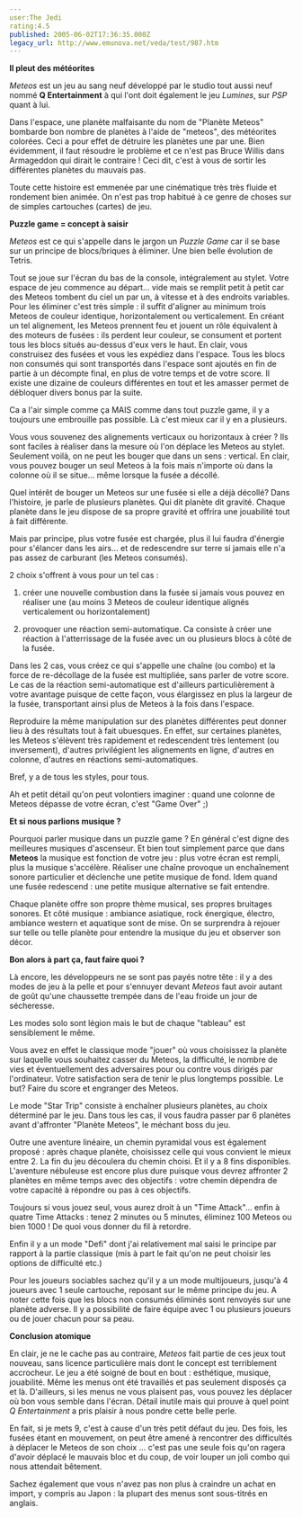 ```yaml
---
user:The Jedi
rating:4.5
published: 2005-06-02T17:36:35.000Z
legacy_url: http://www.emunova.net/veda/test/987.htm
---
```

**Il pleut des météorites**  

_Meteos_ est un jeu au sang neuf développé par le studio tout aussi neuf nommé **Q Entertainment** à qui l'ont doit également le jeu _Lumines_, sur _PSP_ quant à lui.  

  

Dans l'espace, une planète malfaisante du nom de "Planète Meteos" bombarde bon nombre de planètes à l'aide de "meteos", des météorites colorées. Ceci a pour effet de détruire les planètes une par une. Bien évidemment, il faut résoudre le problème et ce n'est pas Bruce Willis dans Armageddon qui dirait le contraire ! Ceci dit, c'est à vous de sortir les différentes planètes du mauvais pas.  

  

Toute cette histoire est emmenée par une cinématique très très fluide et rondement bien animée. On n'est pas trop habitué à ce genre de choses sur de simples cartouches (cartes) de jeu.  

  

  

**Puzzle game = concept à saisir**  

_Meteos_ est ce qui s'appelle dans le jargon un _Puzzle Game_ car il se base sur un principe de blocs/briques à éliminer. Une bien belle évolution de Tetris.  

Tout se joue sur l'écran du bas de la console, intégralement au stylet. Votre espace de jeu commence au départ... vide mais se remplit petit à petit car des Meteos tombent du ciel un par un, à vitesse et à des endroits variables. Pour les éliminer c'est très simple : il suffit d'aligner au minimum trois Meteos de couleur identique, horizontalement ou verticalement. En créant un tel alignement, les Meteos prennent feu et jouent un rôle équivalent à des moteurs de fusées : ils perdent leur couleur, se consument et portent tous les blocs situés au-dessus d'eux vers le haut. En clair, vous construisez des fusées et vous les expédiez dans l'espace. Tous les blocs non consumés qui sont transportés dans l'espace sont ajoutés en fin de partie à un décompte final, en plus de votre temps et de votre score. Il existe une dizaine de couleurs différentes en tout et les amasser permet de débloquer divers bonus par la suite.  

  

Ca a l'air simple comme ça MAIS comme dans tout puzzle game, il y a toujours une embrouille pas possible. Là c'est mieux car il y en a plusieurs.  

  

Vous vous souvenez des alignements verticaux ou horizontaux à créer ? Ils sont faciles à réaliser dans la mesure où l'on déplace les Meteos au stylet. Seulement voilà, on ne peut les bouger que dans un sens : vertical. En clair, vous pouvez bouger un seul Meteos à la fois mais n'importe où dans la colonne où il se situe... même lorsque la fusée a décollé.  

  

Quel intérêt de bouger un Meteos sur une fusée si elle a déjà décollé? Dans l'histoire, je parle de plusieurs planètes. Qui dit planète dit gravité. Chaque planète dans le jeu dispose de sa propre gravité et offrira une jouabilité tout à fait différente.  

Mais par principe, plus votre fusée est chargée, plus il lui faudra d'énergie pour s'élancer dans les airs... et de redescendre sur terre si jamais elle n'a pas assez de carburant (les Meteos consumés).  

2 choix s'offrent à vous pour un tel cas :  

1) créer une nouvelle combustion dans la fusée si jamais vous pouvez en réaliser une (au moins 3 Meteos de couleur identique alignés verticalement ou horizontalement)  

2) provoquer une réaction semi-automatique. Ca consiste à créer une réaction à l'atterrissage de la fusée avec un ou plusieurs blocs à côté de la fusée.  

  

Dans les 2 cas, vous créez ce qui s'appelle une chaîne (ou combo) et la force de re-décollage de la fusée est multipliée, sans parler de votre score. Le cas de la réaction semi-automatique est d'ailleurs particulièrement à votre avantage puisque de cette façon, vous élargissez en plus la largeur de la fusée, transportant ainsi plus de Meteos à la fois dans l'espace.  

  

Reproduire la même manipulation sur des planètes différentes peut donner lieu à des résultats tout à fait ubuesques. En effet, sur certaines planètes, les Meteos s'élèvent très rapidement et redescendent très lentement (ou inversement), d'autres privilégient les alignements en ligne, d'autres en colonne, d'autres en réactions semi-automatiques.  

Bref, y a de tous les styles, pour tous.  

  

Ah et petit détail qu'on peut volontiers imaginer : quand une colonne de Meteos dépasse de votre écran, c'est "Game Over" ;)  

  

  

**Et si nous parlions musique ?**  

Pourquoi parler musique dans un puzzle game ? En général c'est digne des meilleures musiques d'ascenseur. Et bien tout simplement parce que dans **Meteos** la musique est fonction de votre jeu : plus votre écran est rempli, plus la musique s'accélère. Réaliser une chaîne provoque un enchaînement sonore particulier et déclenche une petite musique de fond. Idem quand une fusée redescend : une petite musique alternative se fait entendre.  

Chaque planète offre son propre thème musical, ses propres bruitages sonores. Et côté musique : ambiance asiatique, rock énergique, électro, ambiance western et aquatique sont de mise. On se surprendra à rejouer sur telle ou telle planète pour entendre la musique du jeu et observer son décor.  

  

  

**Bon alors à part ça, faut faire quoi ?**  

Là encore, les développeurs ne se sont pas payés notre tête : il y a des modes de jeu à la pelle et pour s'ennuyer devant _Meteos_ faut avoir autant de goût qu'une chaussette trempée dans de l'eau froide un jour de sécheresse.  

  

Les modes solo sont légion mais le but de chaque "tableau" est sensiblement le même.  

Vous avez en effet le classique mode "jouer" où vous choisissez la planète sur laquelle vous souhaitez casser du Meteos, la difficulté, le nombre de vies et éventuellement des adversaires pour ou contre vous dirigés par l'ordinateur. Votre satisfaction sera de tenir le plus longtemps possible. Le but? Faire du score et engranger des Meteos.  

  

Le mode "Star Trip" consiste à enchaîner plusieurs planètes, au choix déterminé par le jeu. Dans tous les cas, il vous faudra passer par 6 planètes avant d'affronter "Planète Meteos", le méchant boss du jeu.  

Outre une aventure linéaire, un chemin pyramidal vous est également proposé : après chaque planète, choisissez celle qui vous convient le mieux entre 2\. La fin du jeu découlera du chemin choisi. Et il y a 8 fins disponibles. L'aventure nébuleuse est encore plus dure puisque vous devrez affronter 2 planètes en même temps avec des objectifs : votre chemin dépendra de votre capacité à répondre ou pas à ces objectifs.  

  

Toujours si vous jouez seul, vous aurez droit à un "Time Attack"... enfin à quatre Time Attacks : tenez 2 minutes ou 5 minutes, éliminez 100 Meteos ou bien 1000 ! De quoi vous donner du fil à retordre.  

  

Enfin il y a un mode "Defi" dont j'ai relativement mal saisi le principe par rapport à la partie classique (mis à part le fait qu'on ne peut choisir les options de difficulté etc.)  

  

Pour les joueurs sociables sachez qu'il y a un mode multijoueurs, jusqu'à 4 joueurs avec 1 seule cartouche, reposant sur le même principe du jeu. A noter cette fois que les blocs non consumés éliminés sont renvoyés sur une planète adverse. Il y a possibilité de faire équipe avec 1 ou plusieurs joueurs ou de jouer chacun pour sa peau.  

  

  

**Conclusion atomique**  

En clair, je ne le cache pas au contraire, _Meteos_ fait partie de ces jeux tout nouveau, sans licence particulière mais dont le concept est terriblement accrocheur. Le jeu a été soigné de bout en bout : esthétique, musique, jouabilité. Même les menus ont été travaillés et pas seulement disposés ça et là. D'ailleurs, si les menus ne vous plaisent pas, vous pouvez les déplacer où bon vous semble dans l'écran. Détail inutile mais qui prouve à quel point _Q Entertainment_ a pris plaisir à nous pondre cette belle perle.  

  

En fait, si je mets 9, c'est à cause d'un très petit défaut du jeu. Des fois, les fusées étant en mouvement, on peut être amené à rencontrer des difficultés à déplacer le Meteos de son choix ... c'est pas une seule fois qu'on ragera d'avoir déplacé le mauvais bloc et du coup, de voir louper un joli combo qui nous attendait bêtement.  

  

Sachez également que vous n'avez pas non plus à craindre un achat en import, y compris au Japon : la plupart des menus sont sous-titrés en anglais.
